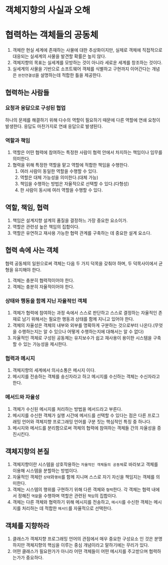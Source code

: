 # 객체지향의 사실과 오해

# 협력하는 객체들의 공동체
1. 객체란 현실 세계에 존재하는 사물에 대한 추상화이지만, 실제로 객체에 직접적으로 대응되는 실세계의 사물을 발견할 확률은 높지 않다.
2. 객체지향의 목표는 실세계를 모방하는 것이 아니라 세로운 세계를 창조하는 것이다.
3. 실세계의 사물을 기반으로 소프트웨어 객체를 식별하고 구현까지 이어간다는 개념은 `완전연결성`을 설명하는데 적합한 틀을 제공한다.
## 협력하는 사람들
### 요청과 응답으로 구성된 협업
하나의 문제를 해결하기 위해 다수의 역할이 필요하기 때문에 다른 역할에 연쇄 요청이 발생한다. 응답도 마찬가지로 연쇄 응답으로 발생된다.
### 역할과 책임
1. 역할은 어떤 협력에 참여하는 특정한 사람이 협력 안에서 차지하는 책임이나 임무를 의미한다.
2. 협력을 위해 특정한 역할을 맡고 역할에 적합한 책임을 수행한다.
   1. 여러 사람이 동일한 역할을 수행할 수 있다.
   2. 역할은 대체 가능성을 의미한다.(대체 가능)
   3. 책임을 수행하는 방법은 자율적으로 선택할 수 있다.(다형성)
   4. 한 사람이 동시에 여러 역할을 수행할 수 있다.
## 역할, 책임, 협력
1. 책임은 설계지향 설계의 품질을 결정하느 가장 중요한 요소이가.
2. 역할은 관련성 높은 책임의 집합이다.
3. 역할은 유연하고 재사용 가능한 협력 관계를 구축하는 데 중요한 설계 요소다.
## 협력 속에 사는 객체
협력 공동체의 일원으로써 객체는 다음 두 가지 덕목을 갖춰야 하며, 두 덕목사이에서 균형을 유지해야 한다.
1. 객체는 충분히 협력적이어야 한다.
2. 객체는 충분히 자율적이어야 한다.
### 상태와 행동을 함께 지닌 자율적인 객체
1. 객체가 협력에 참여하는 과정 속에서 스스로 판단하고 스스로 결정하는 자율적인 존재로 남기 위해서는 필요한 행동과 상태를 함께 지니고 있어야 한다.
2. 객체의 자율성은 객체의 내부와 외부를 명확하게 구분하는 것으로부터 나온다.(무엇을 수행하는지는 알 수 있으나 어떻게 수행하는지에 대해서는 알 수 없다)
3. 자율적인 객체로 구성된 공동체는 유지보수가 쉽고 재사용이 용이한 시스템을 구축할 수 있는 가능성을 제시한다.
### 협력과 메시지
1. 객체지향의 세계에서 의사소통은 메시지 이다.
2. 메시지를 전송하는 객체를 송신자라고 하고 메시지를 수신하는 객체는 수신자라고 한다.
### 메서드와 자율성
1. 객체가 수신된 메시지를 처리하는 방법을 메서드라고 부른다.
2. 메시지를 수신한 객체가 실행 시간에 메서드를 선택할 수 있다는 점은 다른 프로그래밍 언어와 객체지향 프로그래밍 언어를 구분 짓는 핵심적인 특징 중 하나다.
3. 메시지와 메서드를 분리함으로써 객체의 협력에 참여하는 객체들 간의 자율성을 증진시킨다.
## 객체지향의 본질
1. 객체지향이란 시스템을 상호작용하는 `자율적인 객체들의 공동체`로 바라보고 객체를 이용해 시스템을 분할하는 방법이다.
2. 자율적인 객체란 `상태`와`행위`를 함께 지니며 스스로 자기 자신을 책임지는 객체를 의미한다.
3. 객체는 시스템의 행위를 구현하기 위해 다른 객체와 `협력`한다. 각 객체는 협력 내에서 정해진 `역할`을 수행하며 역할은 관련된 `책임`의 집합이다.
4. 객체는 다른 객체와 협력하기 위해 메시지를 전송하고, `메시지`를 수신한 객체는 메시지를 처리하는 데 적합한 `메서드`를 자율적으로 선택한다.
## 객체를 지향하라
1. 클래스가 객체지향 프로그래밍 언어의 관점에서 매우 중요한 구성요소 인 것은 분명하지만 객체지향의 핵심을 이루는 중심 개념이라고 말하기에는 무리가 있다.
2. 어떤 클래스가 필요한가가 아니라 어떤 객체들이 어떤 메시지를 주고받으며 협력하는가가 중요하다.